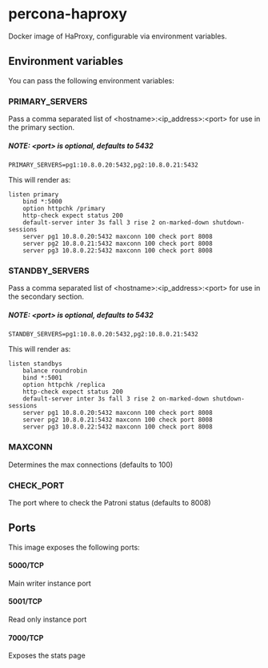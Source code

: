 # percona-haproxy

Docker image of HaProxy, configurable via environment variables.

## Environment variables

You can pass the following environment variables:

### PRIMARY_SERVERS

Pass a comma separated list of \<hostname>:\<ip_address>:\<port> for use in the primary section.

##### NOTE: \<port> is optional, defaults to 5432

```
PRIMARY_SERVERS=pg1:10.8.0.20:5432,pg2:10.8.0.21:5432
```
This will render as:

```
listen primary
    bind *:5000
    option httpchk /primary
    http-check expect status 200
    default-server inter 3s fall 3 rise 2 on-marked-down shutdown-sessions
    server pg1 10.8.0.20:5432 maxconn 100 check port 8008
    server pg2 10.8.0.21:5432 maxconn 100 check port 8008
    server pg3 10.8.0.22:5432 maxconn 100 check port 8008
```

### STANDBY_SERVERS

Pass a comma separated list of \<hostname>:\<ip_address>:\<port> for use in the secondary section.

##### NOTE: \<port> is optional, defaults to 5432

```
STANDBY_SERVERS=pg1:10.8.0.20:5432,pg2:10.8.0.21:5432
```
This will render as:

```
listen standbys
    balance roundrobin
    bind *:5001
    option httpchk /replica
    http-check expect status 200
    default-server inter 3s fall 3 rise 2 on-marked-down shutdown-sessions
    server pg1 10.8.0.20:5432 maxconn 100 check port 8008
    server pg2 10.8.0.21:5432 maxconn 100 check port 8008
    server pg3 10.8.0.22:5432 maxconn 100 check port 8008
```

### MAXCONN

Determines the max connections (defaults to 100)

### CHECK_PORT

The port where to check the Patroni status (defaults to 8008)

## Ports

This image exposes the following ports:

#### 5000/TCP

Main writer instance port

#### 5001/TCP

Read only instance port

#### 7000/TCP

Exposes the stats page
